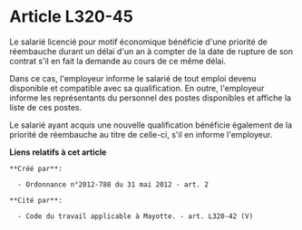 # Article L320-45

Le salarié licencié pour motif économique bénéficie d'une priorité de réembauche durant un délai d'un an à compter de la date
de rupture de son contrat s'il en fait la demande au cours de ce même délai.

Dans ce cas, l'employeur informe le salarié de tout emploi devenu disponible et compatible avec sa qualification. En outre,
l'employeur informe les représentants du personnel des postes disponibles et affiche la liste de ces postes.

Le salarié ayant acquis une nouvelle qualification bénéficie également de la priorité de réembauche au titre de celle-ci,
s'il en informe l'employeur.

**Liens relatifs à cet article**

	**Créé par**:

	  - Ordonnance n°2012-788 du 31 mai 2012 - art. 2

	**Cité par**:

	  - Code du travail applicable à Mayotte. - art. L320-42 (V)
